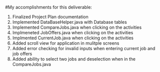 #My accomplishments for this deliverable:
1. Finalized Project Plan documentation
2. Implemented DataBaseHelper.java with Database tables
3. Implemented CompareJobs.java when clicking on the activities
4. Implmeneted JobOffers.java when clicking on the activities
5. Implmented CurrentJob.java when clicking on the activities
6. Added scroll view for application in mulitple screens
7. Added error checking for invalid inputs when entering current job and job offers
8. Added ability to select two jobs and deselection when in the CompareJobs.java
